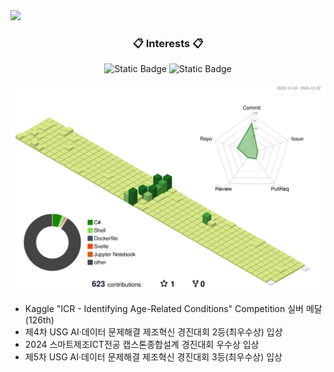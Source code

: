 <img src="https://capsule-render.vercel.app/api?type=waving&color=A3DCBE&height=200&section=header&text=Dev_Ung&fontSize=70&fontColor=FFFFFF&fontAlign=80" />

<h3 align="center">📋 Interests 📋</h3>

<p align="center" display="inline-block">
  <img alt="Static Badge" src="https://img.shields.io/badge/ML-NONE?color=blue">
  <img alt="Static Badge" src="https://img.shields.io/badge/AR-NONE?color=green">
</p>

![](./profile-3d-contrib/profile-green-animate.svg)

- Kaggle "ICR - Identifying Age-Related Conditions" Competition 실버 메달 (126th)
- 제4차 USG AI·데이터 문제해결 제조혁신 경진대회 2등(최우수상) 입상
- 2024 스마트제조ICT전공 캡스톤종합설계 경진대회 우수상 입상
- 제5차 USG AI·데이터 문제해결 제조혁신 경진대회 3등(최우수상) 입상
